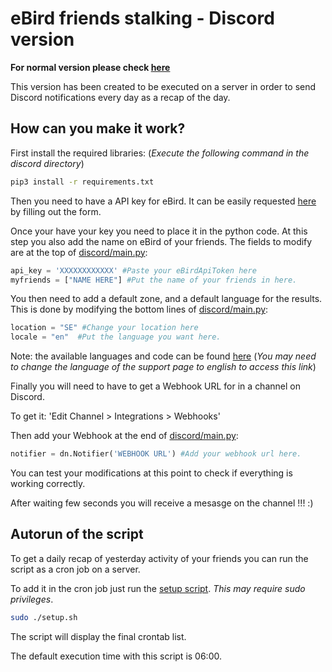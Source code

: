 # eBird friends stalking - Discord version

**For normal version please check [here](https://github.com/kkapik/ebird-friend-stalking)**

This version has been created to be executed on a server in order to send Discord notifications every day as a recap of the day.

## How can you make it work?

First install the required libraries: (*Execute the following command in the discord directory*)
```bash
pip3 install -r requirements.txt
```

Then you need to have a API key for eBird. It can be easily requested [here](https://ebird.org/api/keygen) by filling out the form.

Once your have your key you need to place it in the python code. At this step you also add the name on eBird of your friends.
The fields to modify are at the top of [discord/main.py](./main.py):

```python
api_key = 'XXXXXXXXXXXX' #Paste your eBirdApiToken here
myfriends = ["NAME HERE"] #Put the name of your friends in here.
```

You then need to add a default zone, and a default language for the results.
This is done by modifying the bottom lines of [discord/main.py](./main.py):

```python
location = "SE" #Change your location here
locale = "en"  #Put the language you want here.
```

Note: the available languages and code can be found [here](https://support.ebird.org/en/support/solutions/articles/48000804865-bird-names-in-ebird) (*You may need to change the language of the support page to english to access this link*)


Finally you will need to have to get a Webhook URL for in a channel on Discord.

To get it: 'Edit Channel > Integrations > Webhooks'

Then add your Webhook at the end of [discord/main.py](./main.py):
```python
notifier = dn.Notifier('WEBHOOK URL') #Add your webhook url here.
```

You can test your modifications at this point to check if everything is working correctly.

After waiting few seconds you will receive a mesasge on the channel !!! :)


## Autorun of the script

To get a daily recap of yesterday activity of your friends you can run the script as a cron job on a server.

To add it in the cron job just run the [setup script](./setup.sh). *This may require sudo privileges*.

```bash
sudo ./setup.sh
```

The script will display the final crontab list.

The default execution time with this script is 06:00.
